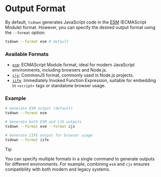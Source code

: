 # Output Format

By default, `tsdown` generates JavaScript code in the [ESM](https://nodejs.org/api/esm.html) (ECMAScript Module) format. However, you can specify the desired output format using the `--format` option:

```bash
tsdown --format esm # default
```

### Available Formats

- [`esm`](https://nodejs.org/api/esm.html): ECMAScript Module format, ideal for modern JavaScript environments, including browsers and Node.js.
- [`cjs`](https://nodejs.org/api/modules.html): CommonJS format, commonly used in Node.js projects.
- [`iife`](https://developer.mozilla.org/en-US/docs/Glossary/IIFE): Immediately Invoked Function Expression, suitable for embedding in `<script>` tags or standalone browser usage.

### Example

```bash
# Generate ESM output (default)
tsdown --format esm

# Generate both ESM and CJS outputs
tsdown --format esm --format cjs

# Generate IIFE output for browser usage
tsdown --format iife
```

> [!TIP]
> You can specify multiple formats in a single command to generate outputs for different environments. For example, combining `esm` and `cjs` ensures compatibility with both modern and legacy systems.
